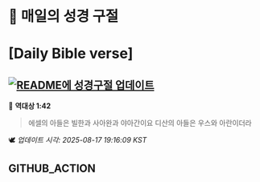 # 🙏 매일의 성경 구절
# [Daily Bible verse]
## [![README에 성경구절 업데이트](https://github.com/DONGSUKA/first_test/actions/workflows/update-readme-bible.yml/badge.svg)](https://github.com/DONGSUKA/first_test/actions/workflows/update-readme-bible.yml)
<!-- START_BIBLE_VERSE -->
📖 **역대상 1:42**
> 에셀의 아들은 빌한과 사아완과 야아간이요 디산의 아들은 우스와 아란이더라

🕊️ _업데이트 시각: 2025-08-17 19:16:09 KST_
  <!-- END_BIBLE_VERSE -->
## GITHUB_ACTION
